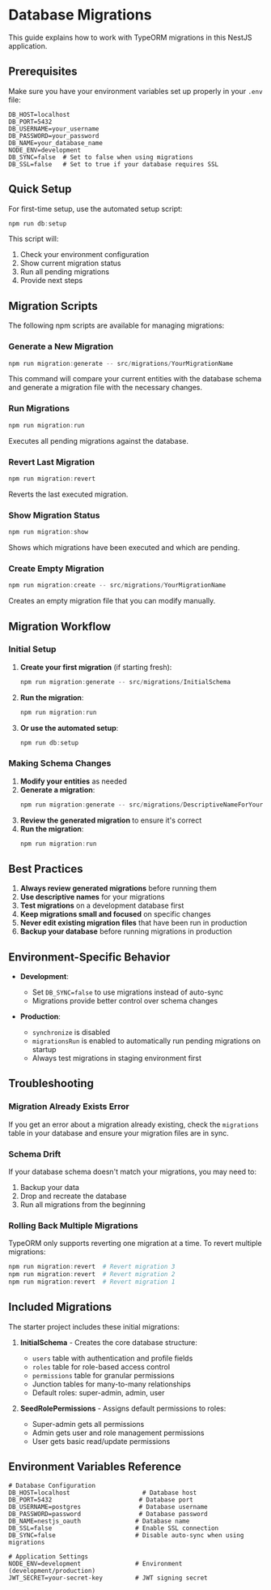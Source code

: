 # Database Migrations

This guide explains how to work with TypeORM migrations in this NestJS application.

## Prerequisites

Make sure you have your environment variables set up properly in your `.env` file:

```env
DB_HOST=localhost
DB_PORT=5432
DB_USERNAME=your_username
DB_PASSWORD=your_password
DB_NAME=your_database_name
NODE_ENV=development
DB_SYNC=false  # Set to false when using migrations
DB_SSL=false   # Set to true if your database requires SSL
```

## Quick Setup

For first-time setup, use the automated setup script:

```powershell
npm run db:setup
```

This script will:
1. Check your environment configuration
2. Show current migration status
3. Run all pending migrations
4. Provide next steps

## Migration Scripts

The following npm scripts are available for managing migrations:

### Generate a New Migration

```powershell
npm run migration:generate -- src/migrations/YourMigrationName
```

This command will compare your current entities with the database schema and generate a migration file with the necessary changes.

### Run Migrations

```powershell
npm run migration:run
```

Executes all pending migrations against the database.

### Revert Last Migration

```powershell
npm run migration:revert
```

Reverts the last executed migration.

### Show Migration Status

```powershell
npm run migration:show
```

Shows which migrations have been executed and which are pending.

### Create Empty Migration

```powershell
npm run migration:create -- src/migrations/YourMigrationName
```

Creates an empty migration file that you can modify manually.

## Migration Workflow

### Initial Setup

1. **Create your first migration** (if starting fresh):
   ```powershell
   npm run migration:generate -- src/migrations/InitialSchema
   ```

2. **Run the migration**:
   ```powershell
   npm run migration:run
   ```

3. **Or use the automated setup**:
   ```powershell
   npm run db:setup
   ```

### Making Schema Changes

1. **Modify your entities** as needed
2. **Generate a migration**:
   ```powershell
   npm run migration:generate -- src/migrations/DescriptiveNameForYourChanges
   ```
3. **Review the generated migration** to ensure it's correct
4. **Run the migration**:
   ```powershell
   npm run migration:run
   ```

## Best Practices

1. **Always review generated migrations** before running them
2. **Use descriptive names** for your migrations
3. **Test migrations** on a development database first
4. **Keep migrations small and focused** on specific changes
5. **Never edit existing migration files** that have been run in production
6. **Backup your database** before running migrations in production

## Environment-Specific Behavior

- **Development**: 
  - Set `DB_SYNC=false` to use migrations instead of auto-sync
  - Migrations provide better control over schema changes
  
- **Production**: 
  - `synchronize` is disabled
  - `migrationsRun` is enabled to automatically run pending migrations on startup
  - Always test migrations in staging environment first

## Troubleshooting

### Migration Already Exists Error

If you get an error about a migration already existing, check the `migrations` table in your database and ensure your migration files are in sync.

### Schema Drift

If your database schema doesn't match your migrations, you may need to:

1. Backup your data
2. Drop and recreate the database
3. Run all migrations from the beginning

### Rolling Back Multiple Migrations

TypeORM only supports reverting one migration at a time. To revert multiple migrations:

```powershell
npm run migration:revert  # Revert migration 3
npm run migration:revert  # Revert migration 2
npm run migration:revert  # Revert migration 1
```

## Included Migrations

The starter project includes these initial migrations:

1. **InitialSchema** - Creates the core database structure:
   - `users` table with authentication and profile fields
   - `roles` table for role-based access control
   - `permissions` table for granular permissions
   - Junction tables for many-to-many relationships
   - Default roles: super-admin, admin, user

2. **SeedRolePermissions** - Assigns default permissions to roles:
   - Super-admin gets all permissions
   - Admin gets user and role management permissions
   - User gets basic read/update permissions

## Environment Variables Reference

```env
# Database Configuration
DB_HOST=localhost                    # Database host
DB_PORT=5432                        # Database port
DB_USERNAME=postgres                # Database username
DB_PASSWORD=password                # Database password
DB_NAME=nestjs_oauth               # Database name
DB_SSL=false                       # Enable SSL connection
DB_SYNC=false                      # Disable auto-sync when using migrations

# Application Settings
NODE_ENV=development               # Environment (development/production)
JWT_SECRET=your-secret-key         # JWT signing secret
```
